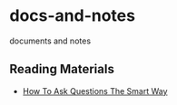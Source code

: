 # docs-and-notes
documents and notes  



## Reading Materials
* [How To Ask Questions The Smart Way](http://www.catb.org/~esr/faqs/smart-questions.html)  

